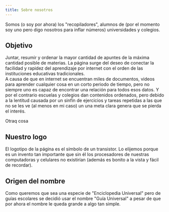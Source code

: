 ```yaml
---
title: Sobre nosotros
---
```


Somos (o soy por ahora) los "recopiladores", alumnos de (por el momento soy uno pero digo nosotros para inflar números) universidades y colegios.

## Objetivo

Juntar, resumir y ordenar la mayor cantidad de apuntes de la máxima cantidad posible de materias.
La página surge del deseo de conectar la facilidad y rapidez del aprendizaje por internet con el orden de las instituciones educativas tradicionales.\
A causa de que en internet se encuentran miles de documentos, videos para aprender cualquier cosa en un corto periodo de tiempo, pero no siempre  uno es capaz de encontrar una relación para todos esos datos. Y por el contrario escuelas y colegios dan contenidos ordenados, pero debido a la lentitud causada por un sinfín de ejercicios y tareas repetidas a las que no se les ve (al menos en mi caso) un una meta clara genera que se pierda el interés.

Otraq cosa 

## Nuestro logo

El logotipo de la página es el símbolo de un transistor. Lo elijemos porque es un invento tan importante que sin él los procesadores de nuestras computadoras y celulares no existirían (además es bonito a la vista y fácil de recordar).

## Origen del nombre

Como queremos que sea una especie de "Enciclopedia Universal" pero de guías escolares se decidió usar el nombre "Guía Universal" a pesar de que por ahora el nombre le queda grande a algo tan simple.
